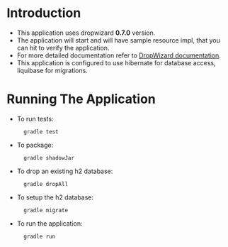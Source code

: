 # Introduction

* This application uses dropwizard **0.7.0** version.  
* The application will start and will have sample resource impl, that you can hit to verify the application.
* For more detailed documentation refer to [DropWizard documentation](http://dropwizard.github.io/dropwizard/getting-started.html).
* This application is configured to use hibernate for database access, liquibase for migrations.

# Running The Application

* To run tests: 

        gradle test

* To package:

        gradle shadowJar

* To drop an existing h2 database:

        gradle dropAll

* To setup the h2 database:

        gradle migrate

* To run the application:

        gradle run
